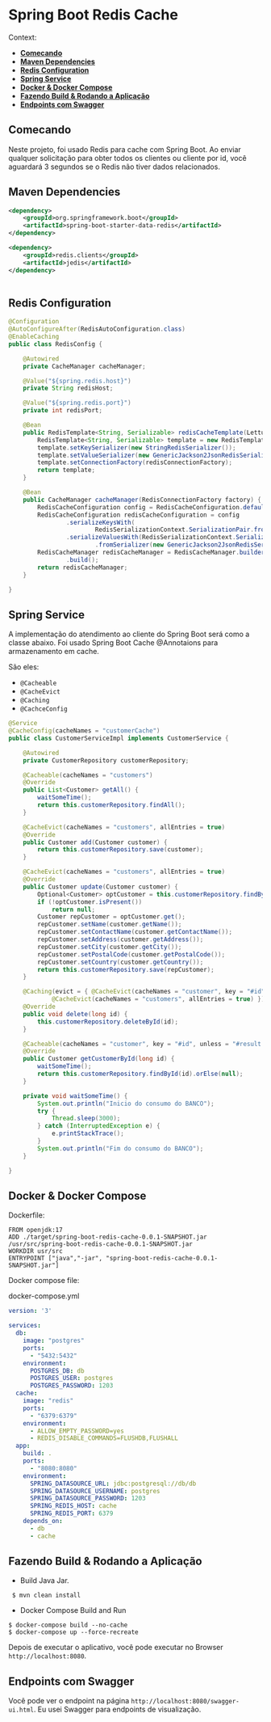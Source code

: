 # Spring Boot Redis Cache


Context:

  - [**Comecando**](#comecando)
  - [**Maven Dependencies**](#maven-dependencies)
  - [**Redis Configuration**](#redis-configuration)
  - [**Spring Service**](#spring-service)
  - [**Docker & Docker Compose**](#docker-docker-compose)
  - [**Fazendo Build & Rodando a Aplicação**](#fazendo-build-rodando-aplicação)
  - [**Endpoints com Swagger**](#endpoints-com-swagger)


## Comecando

Neste projeto, foi usado Redis para cache com Spring Boot.
Ao enviar qualquer solicitação para obter todos os clientes ou cliente por id, você aguardará 3 segundos se o Redis não tiver dados relacionados.


## Maven Dependencies


```xml
<dependency>
	<groupId>org.springframework.boot</groupId>
	<artifactId>spring-boot-starter-data-redis</artifactId>
</dependency>

<dependency>
	<groupId>redis.clients</groupId>
	<artifactId>jedis</artifactId>
</dependency>
		
```

## Redis Configuration

```java
@Configuration
@AutoConfigureAfter(RedisAutoConfiguration.class)
@EnableCaching
public class RedisConfig {

	@Autowired
	private CacheManager cacheManager;

	@Value("${spring.redis.host}")
	private String redisHost;

	@Value("${spring.redis.port}")
	private int redisPort;

	@Bean
	public RedisTemplate<String, Serializable> redisCacheTemplate(LettuceConnectionFactory redisConnectionFactory) {
		RedisTemplate<String, Serializable> template = new RedisTemplate<>();
		template.setKeySerializer(new StringRedisSerializer());
		template.setValueSerializer(new GenericJackson2JsonRedisSerializer());
		template.setConnectionFactory(redisConnectionFactory);
		return template;
	}

	@Bean
	public CacheManager cacheManager(RedisConnectionFactory factory) {
		RedisCacheConfiguration config = RedisCacheConfiguration.defaultCacheConfig();
		RedisCacheConfiguration redisCacheConfiguration = config
				.serializeKeysWith(
						RedisSerializationContext.SerializationPair.fromSerializer(new StringRedisSerializer()))
				.serializeValuesWith(RedisSerializationContext.SerializationPair
						.fromSerializer(new GenericJackson2JsonRedisSerializer()));
		RedisCacheManager redisCacheManager = RedisCacheManager.builder(factory).cacheDefaults(redisCacheConfiguration)
				.build();
		return redisCacheManager;
	}

}
```


## Spring Service

A implementação do atendimento ao cliente do Spring Boot será como a classe abaixo.
Foi usado Spring Boot Cache @Annotaions para armazenamento em cache.

São eles:

* `@Cacheable`
* `@CacheEvict`
* `@Caching`
* `@CachceConfig`
	

```java
@Service
@CacheConfig(cacheNames = "customerCache")
public class CustomerServiceImpl implements CustomerService {

	@Autowired
	private CustomerRepository customerRepository;

	@Cacheable(cacheNames = "customers")
	@Override
	public List<Customer> getAll() {
		waitSomeTime();
		return this.customerRepository.findAll();
	}

	@CacheEvict(cacheNames = "customers", allEntries = true)
	@Override
	public Customer add(Customer customer) {
		return this.customerRepository.save(customer);
	}

	@CacheEvict(cacheNames = "customers", allEntries = true)
	@Override
	public Customer update(Customer customer) {
		Optional<Customer> optCustomer = this.customerRepository.findById(customer.getId());
		if (!optCustomer.isPresent())
			return null;
		Customer repCustomer = optCustomer.get();
		repCustomer.setName(customer.getName());
		repCustomer.setContactName(customer.getContactName());
		repCustomer.setAddress(customer.getAddress());
		repCustomer.setCity(customer.getCity());
		repCustomer.setPostalCode(customer.getPostalCode());
		repCustomer.setCountry(customer.getCountry());
		return this.customerRepository.save(repCustomer);
	}

	@Caching(evict = { @CacheEvict(cacheNames = "customer", key = "#id"),
			@CacheEvict(cacheNames = "customers", allEntries = true) })
	@Override
	public void delete(long id) {
		this.customerRepository.deleteById(id);
	}

	@Cacheable(cacheNames = "customer", key = "#id", unless = "#result == null")
	@Override
	public Customer getCustomerById(long id) {
		waitSomeTime();
		return this.customerRepository.findById(id).orElse(null);
	}

	private void waitSomeTime() {
		System.out.println("Inicio do consumo do BANCO");
		try {
			Thread.sleep(3000);
		} catch (InterruptedException e) {
			e.printStackTrace();
		}
		System.out.println("Fim do consumo do BANCO");
	}

}
```

## Docker & Docker Compose


Dockerfile:

```
FROM openjdk:17
ADD ./target/spring-boot-redis-cache-0.0.1-SNAPSHOT.jar /usr/src/spring-boot-redis-cache-0.0.1-SNAPSHOT.jar
WORKDIR usr/src
ENTRYPOINT ["java","-jar", "spring-boot-redis-cache-0.0.1-SNAPSHOT.jar"]
```

Docker compose file:


docker-compose.yml

```yml
version: '3'

services:
  db:
    image: "postgres"
    ports:
      - "5432:5432"
    environment:
      POSTGRES_DB: db
      POSTGRES_USER: postgres
      POSTGRES_PASSWORD: 1203
  cache:
    image: "redis"
    ports: 
      - "6379:6379"
    environment:
      - ALLOW_EMPTY_PASSWORD=yes
      - REDIS_DISABLE_COMMANDS=FLUSHDB,FLUSHALL
  app:
    build: .
    ports:
      - "8080:8080"
    environment:
      SPRING_DATASOURCE_URL: jdbc:postgresql://db/db
      SPRING_DATASOURCE_USERNAME: postgres
      SPRING_DATASOURCE_PASSWORD: 1203
      SPRING_REDIS_HOST: cache
      SPRING_REDIS_PORT: 6379
    depends_on:
      - db
      - cache
```

## Fazendo Build & Rodando a Aplicação

* Build Java Jar.

```shell
 $ mvn clean install
```

*  Docker Compose Build and Run

```shell
$ docker-compose build --no-cache
$ docker-compose up --force-recreate

```

Depois de executar o aplicativo, você pode executar no Browser `http://localhost:8080`.	

## Endpoints com Swagger


Você pode ver o endpoint na página `http://localhost:8080/swagger-ui.html`.
Eu usei Swagger para endpoints de visualização.





